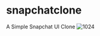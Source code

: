 # snapchatclone
A Simple Snapchat UI Clone
![1024](https://github.com/sidhant947/snapchatclone/assets/88372783/1dcebfed-0ed3-49af-ac13-a6fa45cfe1f2)

